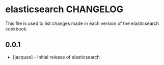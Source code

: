 elasticsearch CHANGELOG
=======================

This file is used to list changes made in each version of the elasticsearch cookbook.

0.0.1
-----
- [jacques] - Initial release of elasticsearch
